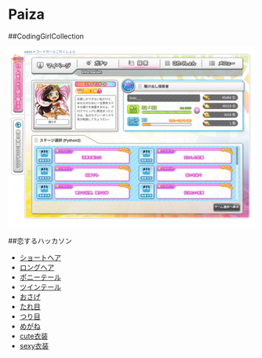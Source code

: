 # Paiza

##CodingGirlCollection

![Coding Girl](./codinggirl.png)

##恋するハッカソン

- [ショートヘア](./hair2.py)
- [ロングヘア](./hair3.py)
- [ポニーテール](./hair4.py)
- [ツインテール](./hair5.py)
- [おさげ](./hair6.py)
- [たれ目](./eye2.py)
- [つり目](./eye3.py)
- [めがね](./eye4.py)
- [cute衣装](./clothes2.py)
- [sexy衣装](./clothes3.py)
